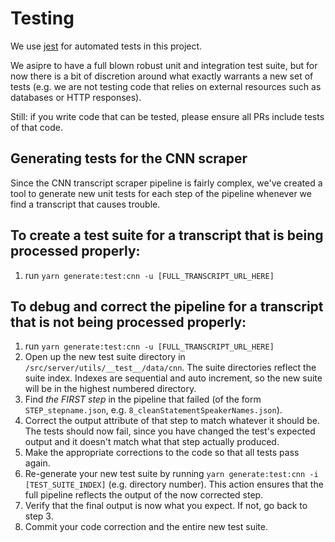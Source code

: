 # Testing

We use [jest](https://jestjs.io/) for automated tests in this project.

We asipre to have a full blown robust unit and integration test suite, but for now there is a bit of discretion around what exactly warrants a new set of tests (e.g. we are not testing code that relies on external resources such as databases or HTTP responses).

Still: if you write code that can be tested, please ensure all PRs include tests of that code.

## Generating tests for the CNN scraper
Since the CNN transcript scraper pipeline is fairly complex, we've created a tool to generate new unit tests for each step of the pipeline whenever we find a transcript that causes trouble.

## To create a test suite for a transcript that is being processed properly:

1. run `yarn generate:test:cnn -u [FULL_TRANSCRIPT_URL_HERE]`

## To debug and correct the pipeline for a transcript that is not being processed properly:

1. run `yarn generate:test:cnn -u [FULL_TRANSCRIPT_URL_HERE]`
2. Open up the new test suite directory in `/src/server/utils/__test__/data/cnn`. The suite directories reflect the suite index.  Indexes are sequential and auto increment, so the new suite will be in the highest numbered directory.
3. Find *the FIRST step* in the pipeline that failed (of the form `STEP_stepname.json`, e.g. `8_cleanStatementSpeakerNames.json`).
4. Correct the output attribute of that step to match whatever it should be.  The tests should now fail, since you have changed the test's expected output and it doesn't match what that step actually produced.
5. Make the appropriate corrections to the code so that all tests pass again.
6. Re-generate your new test suite by running `yarn generate:test:cnn -i [TEST_SUITE_INDEX]` (e.g. directory number).  This action ensures that the full pipeline reflects the output of the now corrected step.
7. Verify that the final output is now what you expect.  If not, go back to step 3.
8. Commit your code correction and the entire new test suite.
